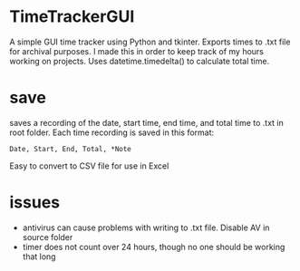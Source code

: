 # TimeTrackerGUI
A simple GUI time tracker using Python and tkinter. Exports times to .txt file for archival purposes. 
I made this in order to keep track of my hours working on projects.
Uses datetime.timedelta() to calculate total time.

# save
saves a recording of the date, start time, end time, and total time to .txt in root folder.
Each time recording is saved in this format: 
```
Date, Start, End, Total, *Note
```
Easy to convert to CSV file for use in Excel

# issues
- antivirus can cause problems with writing to .txt file. Disable AV in source folder
- timer does not count over 24 hours, though no one should be working that long

